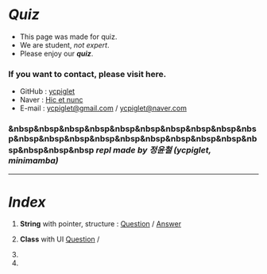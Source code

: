 # ___Quiz___
- This page was made for quiz.
- We are student, _not expert_.
- Please enjoy our ___quiz___.

&NewLine;
### If you want to contact, please visit __here__.
- GitHub : [ycpiglet](https://github.com/ycpiglet)
- Naver : [Hic et nunc](https://blog.naver.com/ycpiglet)
- E-mail : ycpiglet@gmail.com / ycpiglet@naver.com

&NewLine;
### &nbsp&nbsp&nbsp&nbsp&nbsp&nbsp&nbsp&nbsp&nbsp&nbsp&nbsp&nbsp&nbsp&nbsp&nbsp&nbsp&nbsp&nbsp&nbsp&nbsp&nbsp&nbsp&nbsp _repl made by_ ___정윤철 (ycpiglet, minimamba)___
-------------
# ___Index___
1. __String__ with pointer, structure : 
  [Question](https://replit.com/@ycpiglet/Homeworkcpp#test_string.cpp) / [Answer](https://replit.com/@ycpiglet/Homeworkcpp#test_string(answer).cpp)

2. __Class__ with UI
  [Question](https://replit.com/@ycpiglet/Homeworkcpp#test_class.cpp) / 

3. 
4. 
